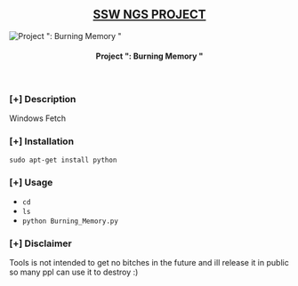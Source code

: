 <h2 align="center"><u>SSW NGS PROJECT</u></h2>

![Project ": Burning Memory "](https://upload.wikimedia.org/wikipedia/commons/thumb/f/f8/Python_logo_and_wordmark.svg/2560px-Python_logo_and_wordmark.svg.png)
<h4 align="center"> Project ": Burning Memory " </h4>

<p align="center">
<br>
</p>

### [+] Description
Windows Fetch
### [+] Installation
`sudo apt-get install python`

### [+] Usage
 - `cd`
 - `ls`
 - `python Burning_Memory.py`

### [+] Disclaimer 
Tools is not intended to get no bitches in the future and ill release it in public so many ppl can use it to destroy :)

